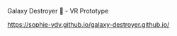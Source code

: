 Galaxy Destroyer :octopus: - VR Prototype

https://sophie-vdv.github.io/galaxy-destroyer.github.io/
